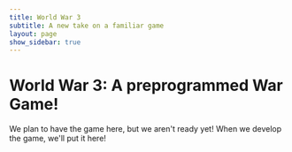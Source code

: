 ```yaml
---
title: World War 3
subtitle: A new take on a familiar game
layout: page
show_sidebar: true
---
```


# World War 3: A preprogrammed War Game!


We plan to have the game here, but we aren't ready yet! When we develop the game, we'll put it here!